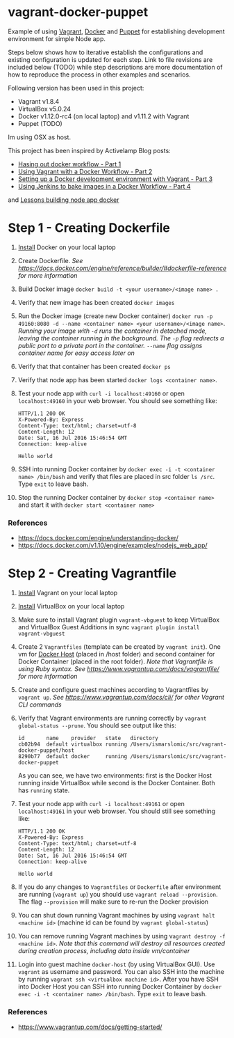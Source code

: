 # vagrant-docker-puppet
Example of using [Vagrant](https://www.vagrantup.com/), [Docker](https://www.docker.com/) and [Puppet](https://puppet.com/) for establishing development environment for simple Node app.

Steps below shows how to iterative establish the configurations and existing configuration is updated for each step. 
Link to file revisions are included below (TODO) while step descriptions are more documentation of how to reproduce the process in other examples and scenarios.

Following version has been used in this project:
- Vagrant v1.8.4
- VirtualBox v5.0.24
- Docker v1.12.0-rc4 (on local laptop) and v1.11.2 with Vagrant
- Puppet (TODO)

Im using OSX as host.

This project has been inspired by Activelamp Blog posts:
- [Hasing out docker workflow - Part 1](http://activelamp.com/blog/devops/hashing-out-docker-workflow/)
- [Using Vagrant with a Docker Workflow - Part 2](http://activelamp.com/blog/devops/docker-with-vagrant/)
- [Setting up a Docker development environment with Vagrant - Part 3](http://activelamp.com/blog/devops/local-docker-development-with-vagrant/)
- [Using Jenkins to bake images in a Docker Workflow - Part 4](http://activelamp.com/blog/devops/jenkins-build-docker-images/)

and [Lessons building node app docker](http://jdlm.info/articles/2016/03/06/lessons-building-node-app-docker.html)

# Step 1 - Creating Dockerfile
1. [Install](https://docs.docker.com/engine/installation/) Docker on your local laptop
1. Create Dockerfile. _See https://docs.docker.com/engine/reference/builder/#dockerfile-reference for more information_
1. Build Docker image `docker build -t <your username>/<image name> .`
1. Verify that new image has been created `docker images`
1. Run the Docker image (create new Docker container) `docker run -p 49160:8080 -d --name <container name> <your username>/<image name>`. 
_Running your image with `-d` runs the container in detached mode, 
leaving the container running in the background. The `-p` flag 
redirects a public port to a private port in the container. `--name` flag assigns container name for easy access later on_
1. Verify that that container has been created `docker ps`
1. Verify that node app has been started `docker logs <container name>`. 
1. Test your node app with `curl -i localhost:49160` or open `localhost:49160` in your web browser. You should see something like:

    ```
    HTTP/1.1 200 OK
    X-Powered-By: Express
    Content-Type: text/html; charset=utf-8
    Content-Length: 12
    Date: Sat, 16 Jul 2016 15:46:54 GMT
    Connection: keep-alive
    
    Hello world
    ```

1. SSH into running Docker container by `docker exec -i -t <container name> /bin/bash` and verify that files are placed in src folder `ls /src`.
Type `exit` to leave bash.
1. Stop the running Docker container by `docker stop <container name>` and start it with `docker start <container name>`

### References
- https://docs.docker.com/engine/understanding-docker/
- https://docs.docker.com/v1.10/engine/examples/nodejs_web_app/ 

# Step 2 - Creating Vagrantfile
1. [Install](https://www.vagrantup.com/downloads.html) Vagrant on your local laptop
1. [Install](https://www.virtualbox.org/wiki/Downloads) VirtualBox on your local laptop
1. Make sure to install Vagrant plugin `vagrant-vbguest` to keep VirtualBox and VirtualBox Guest Additions in sync `vagrant plugin install vagrant-vbguest`
1. Create 2 `Vagrantfiles` (template can be created by `vagrant init`). One vm for [Docker Host](https://www.vagrantup.com/docs/docker/basics.html) (placed in /host folder) and second container for Docker Container (placed in the root folder). 
_Note that Vagrantfile is using Ruby syntax. See https://www.vagrantup.com/docs/vagrantfile/ for more information_
1. Create and configure guest machines according to Vagrantfiles by `vagrant up`. _See https://www.vagrantup.com/docs/cli/ for other Vagrant CLI commands_
1. Verify that Vagrant environments are running correctly by `vagrant global-status --prune`. You should see output like this:
    ```
    id       name    provider   state   directory
    cb02b94  default virtualbox running /Users/ismarslomic/src/vagrant-docker-puppet/host
    8290b77  default docker     running /Users/ismarslomic/src/vagrant-docker-puppet
    ```
    As you can see, we have two environments: first is the Docker Host running inside VirtualBox while second is the Docker Container. Both has `running` state.
1. Test your node app with `curl -i localhost:49161` or open `localhost:49161` in your web browser. You should still see something like:
   
    ```
    HTTP/1.1 200 OK
    X-Powered-By: Express
    Content-Type: text/html; charset=utf-8
    Content-Length: 12
    Date: Sat, 16 Jul 2016 15:46:54 GMT
    Connection: keep-alive
    
    Hello world
    ``` 
1. If you do any changes to `Vagrantfiles` or `Dockerfile` after environment are running (`vagrant up`) you should use `vagrant reload --provision`. The flag `--provision` will make sure to re-run the Docker provision
1. You can shut down running Vagrant machines by using `vagrant halt <machine id>` (machine id can be found by `vagrant global-status`)
1. You can remove running Vagrant machines by using v`agrant destroy -f <machine id>`. _Note that this command will destroy all resources created during creation process, including data inside vm/container_
1. Login into guest machine `docker-host` (by using VirtualBox GUI). Use `vagrant` as username and password. You can also SSH into the machine by running `vagrant ssh <virtualbox machine id>`. 
After you have SSH into Docker Host you can SSH into running Docker Container by `docker exec -i -t <container name> /bin/bash`. Type `exit` to leave bash. 

### References
- https://www.vagrantup.com/docs/getting-started/
